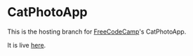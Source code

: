 # CatPhotoApp

This is the hosting branch for [FreeCodeCamp](https://freecodecamp.com)'s CatPhotoApp.

It is live [here](https://atjonathan.github.io/catphotoapp).
